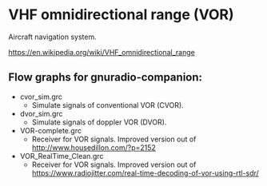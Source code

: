 # VHF omnidirectional range (VOR)

Aircraft navigation system. 

https://en.wikipedia.org/wiki/VHF_omnidirectional_range

## Flow graphs for gnuradio-companion:

* cvor_sim.grc
  * Simulate signals of conventional VOR (CVOR).
* dvor_sim.grc
  * Simulate signals of doppler VOR (DVOR).
* VOR-complete.grc
  * Receiver for VOR signals. Improved version out of http://www.housedillon.com/?p=2152
* VOR_RealTime_Clean.grc
  * Receiver for VOR signals. Improved version out of https://www.radiojitter.com/real-time-decoding-of-vor-using-rtl-sdr/
